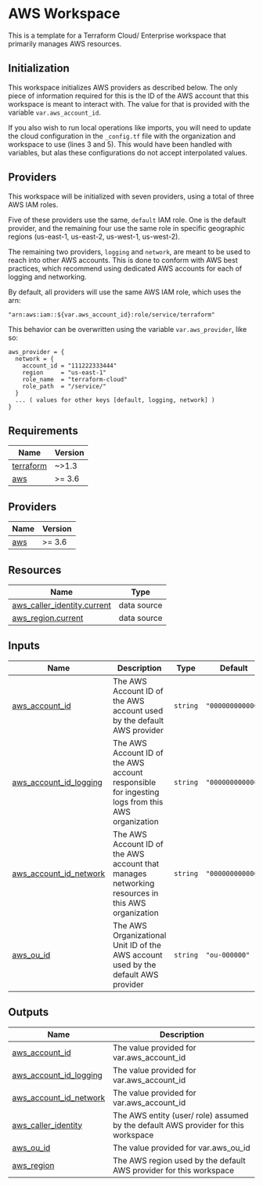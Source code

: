 # AWS Workspace

This is a template for a Terraform Cloud/ Enterprise workspace that primarily manages AWS resources.

## Initialization

This workspace initializes AWS providers as described below. The only piece of information required for this is the ID of the AWS account that this workspace is meant to interact with. The value for that is provided with the variable `var.aws_account_id`.

If you also wish to run local operations like imports, you will need to update the cloud configuration in the `_config.tf` file with the organization and workspace to use (lines 3 and 5). This would have been handled with variables, but alas these configurations do not accept interpolated values.

## Providers

This workspace will be initialized with seven providers, using a total of three AWS IAM roles.

Five of these providers use the same, `default` IAM role. One is the default provider, and the remaining four use the same role in specific geographic regions (us-east-1, us-east-2, us-west-1, us-west-2).

The remaining two providers, `logging` and `network`, are meant to be used to reach into other AWS accounts. This is done to conform with AWS best practices, which recommend using dedicated AWS accounts for each of logging and networking.

By default, all providers will use the same AWS IAM role, which uses the arn:
```hcl
"arn:aws:iam::${var.aws_account_id}:role/service/terraform"
```

This behavior can be overwritten using the variable `var.aws_provider`, like so:
```hcl
aws_provider = {
  network = {
    account_id = "111222333444"
    region     = "us-east-1"
    role_name  = "terraform-cloud"
    role_path  = "/service/"
  }
  ... ( values for other keys [default, logging, network] )
}
```

<!-- BEGIN_TF_DOCS -->
## Requirements

| Name | Version |
|------|---------|
| <a name="requirement_terraform"></a> [terraform](#requirement\_terraform) | ~>1.3 |
| <a name="requirement_aws"></a> [aws](#requirement\_aws) | >= 3.6 |

## Providers

| Name | Version |
|------|---------|
| <a name="provider_aws"></a> [aws](#provider\_aws) | >= 3.6 |

## Resources

| Name | Type |
|------|------|
| [aws_caller_identity.current](https://registry.terraform.io/providers/hashicorp/aws/latest/docs/data-sources/caller_identity) | data source |
| [aws_region.current](https://registry.terraform.io/providers/hashicorp/aws/latest/docs/data-sources/region) | data source |

## Inputs

| Name | Description | Type | Default | Required |
|------|-------------|------|---------|:--------:|
| <a name="input_aws_account_id"></a> [aws\_account\_id](#input\_aws\_account\_id) | The AWS Account ID of the AWS account used by the default AWS provider | `string` | `"000000000000"` | no |
| <a name="input_aws_account_id_logging"></a> [aws\_account\_id\_logging](#input\_aws\_account\_id\_logging) | The AWS Account ID of the AWS account responsible for ingesting logs from this AWS organization | `string` | `"000000000000"` | no |
| <a name="input_aws_account_id_network"></a> [aws\_account\_id\_network](#input\_aws\_account\_id\_network) | The AWS Account ID of the AWS account that manages networking resources in this AWS organization | `string` | `"000000000000"` | no |
| <a name="input_aws_ou_id"></a> [aws\_ou\_id](#input\_aws\_ou\_id) | The AWS Organizational Unit ID of the AWS account used by the default AWS provider | `string` | `"ou-000000"` | no |

## Outputs

| Name | Description |
|------|-------------|
| <a name="output_aws_account_id"></a> [aws\_account\_id](#output\_aws\_account\_id) | The value provided for var.aws\_account\_id |
| <a name="output_aws_account_id_logging"></a> [aws\_account\_id\_logging](#output\_aws\_account\_id\_logging) | The value provided for var.aws\_account\_id |
| <a name="output_aws_account_id_network"></a> [aws\_account\_id\_network](#output\_aws\_account\_id\_network) | The value provided for var.aws\_account\_id |
| <a name="output_aws_caller_identity"></a> [aws\_caller\_identity](#output\_aws\_caller\_identity) | The AWS entity (user/ role) assumed by the default AWS provider for this workspace |
| <a name="output_aws_ou_id"></a> [aws\_ou\_id](#output\_aws\_ou\_id) | The value provided for var.aws\_ou\_id |
| <a name="output_aws_region"></a> [aws\_region](#output\_aws\_region) | The AWS region used by the default AWS provider for this workspace |
<!-- END_TF_DOCS -->
